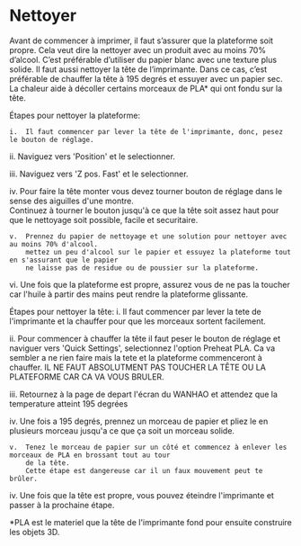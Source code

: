 # Nettoyer

Avant de commencer à imprimer, il faut s’assurer que la plateforme soit propre. 
Cela veut dire la nettoyer avec un produit avec au moins 70% d’alcool. 
C’est préférable d’utiliser du papier blanc avec une texture plus solide. 
Il faut aussi nettoyer la tête de l’imprimante. 
Dans ce cas, c’est préférable de chauffer la tête à 195 degrés et essuyer avec un papier sec. 
La chaleur aide à décoller certains morceaux de PLA* qui ont fondu sur la tête. 

Étapes pour nettoyer la plateforme:

    i.  Il faut commencer par lever la tête de l'imprimante, donc, pesez le bouton de réglage.
   
   ii.  Naviguez vers 'Position' et le selectionner.
  
  iii.  Naviguez vers 'Z pos. Fast' et le selectionner.
   
   iv.  Pour faire la tête monter vous devez tourner bouton de réglage dans le sense des aiguilles d'une montre.  
        Continuez à tourner le bouton jusqu'à ce que la tête soit assez haut pour que le nettoyage soit possible, 
        facile et securitaire.
    
    v.  Prennez du papier de nettoyage et une solution pour nettoyer avec au moins 70% d'alcool. 
        mettez un peu d'alcool sur le papier et essuyez la plateforme tout en s'assurant que le papier 
        ne laisse pas de residue ou de poussier sur la plateforme.
   
   vi.  Une fois que la plateforme est propre, assurez vous de ne pas la toucher car l'huile à
        partir des mains peut rendre la plateforme glissante. 
   
 Étapes pour nettoyer la tête:
    i.  Il faut commencer par lever la tete de l'imprimante et la chauffer pour que les morceaux sortent facilement.
   
   ii.  Pour commencer à chauffer la tête il faut peser le bouton de réglage et naviguer vers 'Quick Settings', 
        selectionnez l'option Preheat PLA. Ca va sembler a ne rien faire mais la tete et la plateforme commenceront 
        à chauffer. IL NE FAUT ABSOLUTMENT PAS TOUCHER LA TÊTE OU LA PLATEFORME CAR CA VA VOUS BRULER. 
  
  iii.  Retournez à la page de depart l'écran du WANHAO et attendez que la temperature atteint 195 degrées 
   
   iv.  Une fois a 195 degrés, prennez un morceau de papier et pliez le en plusieurs morceau jusqu'a ce que ça soit 
        un morceau solide. 
    
    v.  Tenez le morceau de papier sur un côté et commencez à enlever les morceaux de PLA en brossant tout au tour 
        de la tête.
        Cette étape est dangereuse car il un faux mouvement peut te brûler.
   
   iv.  Une fois que la tête est propre, vous pouvez éteindre l'imprimante et passer à la prochaine étape. 

    
*PLA est le materiel que la tête de l'imprimante fond pour ensuite construire les objets 3D. 
